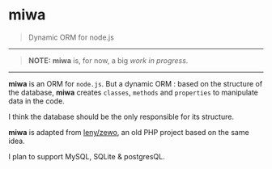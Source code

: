 # miwa

> Dynamic ORM for node.js

* * *

> **NOTE:** **miwa** is, for now, a big _work in progress_.

* * *

**miwa** is an ORM for `node.js`. But a dynamic ORM : based on the structure of the database, **miwa** creates `classes`, `methods` and `properties` to manipulate data in the code.

I think the database should be the only responsible for its structure.

**miwa** is adapted from [leny/zewo](http://github.com/leny/zewo), an old PHP project based on the same idea.

I plan to support MySQL, SQLite & postgresQL.
